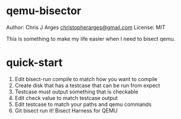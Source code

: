 qemu-bisector
=============

Author: Chris J Arges <christopherarges@gmail.com>
License: MIT

This is something to make my life easier when I need to bisect qemu.

quick-start
===========

1) Edit bisect-run compile to match how you want to compile
2) Create disk that has a testcase that can be run from expect
3) Testcase must output something that is checkable
4) Edit check value to match testcase output
5) Edit testcase to match your paths and qemu commands
6) Git bisect run it!
Bisect Harness for QEMU
